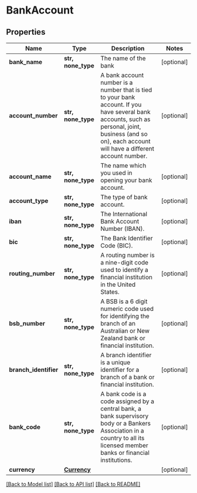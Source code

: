 # BankAccount


## Properties
Name | Type | Description | Notes
------------ | ------------- | ------------- | -------------
**bank_name** | **str, none_type** | The name of the bank | [optional] 
**account_number** | **str, none_type** | A bank account number is a number that is tied to your bank account. If you have several bank accounts, such as personal, joint, business (and so on), each account will have a different account number. | [optional] 
**account_name** | **str, none_type** | The name which you used in opening your bank account. | [optional] 
**account_type** | **str, none_type** | The type of bank account. | [optional] 
**iban** | **str, none_type** | The International Bank Account Number (IBAN). | [optional] 
**bic** | **str, none_type** | The Bank Identifier Code (BIC). | [optional] 
**routing_number** | **str, none_type** | A routing number is a nine-digit code used to identify a financial institution in the United States. | [optional] 
**bsb_number** | **str, none_type** | A BSB is a 6 digit numeric code used for identifying the branch of an Australian or New Zealand bank or financial institution. | [optional] 
**branch_identifier** | **str, none_type** | A branch identifier is a unique identifier for a branch of a bank or financial institution. | [optional] 
**bank_code** | **str, none_type** | A bank code is a code assigned by a central bank, a bank supervisory body or a Bankers Association in a country to all its licensed member banks or financial institutions. | [optional] 
**currency** | [**Currency**](Currency.md) |  | [optional] 

[[Back to Model list]](../../README.md#documentation-for-models) [[Back to API list]](../../README.md#documentation-for-api-endpoints) [[Back to README]](../../README.md)


